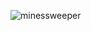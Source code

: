 ![minessweeper](https://user-images.githubusercontent.com/70007943/146911606-72917de0-9d2a-42c3-8159-e4eed6c43773.png)
